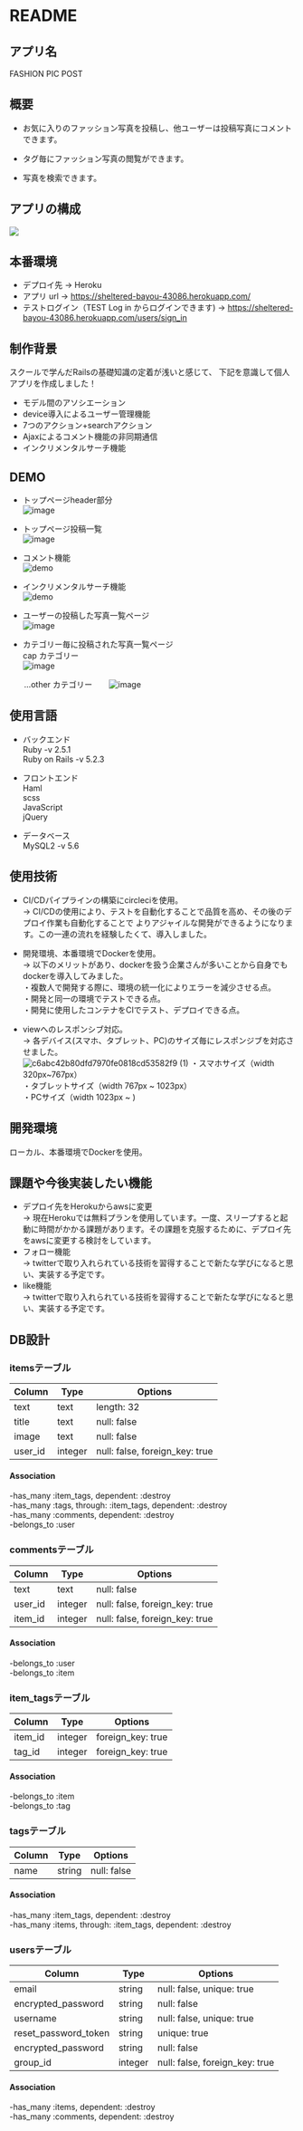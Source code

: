 # README

## アプリ名  

FASHION PIC POST
  
  
## 概要  
  
- お気に入りのファッション写真を投稿し、他ユーザーは投稿写真にコメントできます。  
  
- タグ毎にファッション写真の閲覧ができます。  
  
- 写真を検索できます。  
    
    
## アプリの構成    
    
![](.drawio.svg)  
  
  
## 本番環境  
  
- デプロイ先 → Heroku  
- アプリ url → https://sheltered-bayou-43086.herokuapp.com/  
- テストログイン（TEST Log in からログインできます) → https://sheltered-bayou-43086.herokuapp.com/users/sign_in  
  
  
## 制作背景

スクールで学んだRailsの基礎知識の定着が浅いと感じて、
下記を意識して個人アプリを作成しました！

- モデル間のアソシエーション  
- device導入によるユーザー管理機能  
- 7つのアクション+searchアクション  
- Ajaxによるコメント機能の非同期通信  
- インクリメンタルサーチ機能  


## DEMO

- トップページheader部分  
![image](https://user-images.githubusercontent.com/64628395/85689490-a2ae2100-b70d-11ea-8999-92aca55dffbb.png)
  
- トップページ投稿一覧  
![image](https://user-images.githubusercontent.com/64628395/85689999-1819f180-b70e-11ea-9024-1df327268b37.png)  
  
- コメント機能    
![demo](https://gyazo.com/15869b027828b21c4fc83148c95d7202/raw)
  
- インクリメンタルサーチ機能   
![demo](https://gyazo.com/e93447197e4692fe1e0f8c1174b344b6/raw)  
  
- ユーザーの投稿した写真一覧ページ    
![image](https://user-images.githubusercontent.com/64628395/85699039-266c0b80-b716-11ea-87f5-689216e37ce0.png)  
   
- カテゴリー毎に投稿された写真一覧ページ  
cap カテゴリー  
![image](https://user-images.githubusercontent.com/64628395/85699342-66cb8980-b716-11ea-8466-46e232b039db.png)
  
&emsp; &nbsp; …other カテゴリー
&emsp; &nbsp; ![image](https://user-images.githubusercontent.com/64628395/85699599-a1352680-b716-11ea-9335-c79fbf80f448.png)  


## 使用言語

- バックエンド  
Ruby -v 2.5.1  
Ruby on Rails -v 5.2.3  

- フロントエンド  
Haml  
scss  
JavaScript  
jQuery  

- データベース  
MySQL2 -v 5.6  


## 使用技術

- CI/CDパイプラインの構築にcircleciを使用。  
→ CI/CDの使用により、テストを自動化することで品質を高め、その後のデプロイ作業も自動化することで
よりアジャイルな開発ができるようになります。この一連の流れを経験したくて、導入しました。

- 開発環境、本番環境でDockerを使用。  
→ 以下のメリットがあり、dockerを扱う企業さんが多いことから自身でもdockerを導入してみました。  
・複数人で開発する際に、環境の統一化によりエラーを減少させる点。  
・開発と同一の環境でテストできる点。  
・開発に使用したコンテナをCIでテスト、デプロイできる点。  
  
- viewへのレスポンシブ対応。  
→ 各デバイス(スマホ、タブレット、PC)のサイズ毎にレスポンジブを対応させました。  
![c6abc42b80dfd7970fe0818cd53582f9 (1)](https://user-images.githubusercontent.com/64628395/85940587-3ffc9580-b958-11ea-92af-abd07717a5c3.gif)
・スマホサイズ（width 320px~767px）  
・タブレットサイズ（width 767px ~ 1023px）  
・PCサイズ（width 1023px ~ )  


## 開発環境

ローカル、本番環境でDockerを使用。


## 課題や今後実装したい機能

- デプロイ先をHerokuからawsに変更  
→ 現在Herokuでは無料プランを使用しています。一度、スリープすると起動に時間がかかる課題があります。その課題を克服するために、デプロイ先をawsに変更する検討をしています。  
- フォロー機能  
→ twitterで取り入れられている技術を習得することで新たな学びになると思い、実装する予定です。
- like機能  
→ twitterで取り入れられている技術を習得することで新たな学びになると思い、実装する予定です。


## DB設計

### itemsテーブル

|Column|Type|Options|
|------|----|-------|
|text|text|length: 32|
|title|text|null: false|
|image|text|null: false|
|user_id|integer|null: false, foreign_key: true|

#### Association

-has_many :item_tags, dependent: :destroy  
-has_many :tags, through: :item_tags, dependent: :destroy  
-has_many :comments, dependent: :destroy  
-belongs_to :user  


### commentsテーブル

|Column|Type|Options|
|------|----|-------|
|text|text|null: false|
|user_id|integer|null: false, foreign_key: true|
|item_id|integer|null: false, foreign_key: true|

#### Association

-belongs_to :user  
-belongs_to :item  


### item_tagsテーブル

|Column|Type|Options|
|------|----|-------|
|item_id|integer|foreign_key: true|
|tag_id|integer|foreign_key: true|

#### Association

-belongs_to :item  
-belongs_to :tag  


### tagsテーブル

|Column|Type|Options|
|------|----|-------|
|name|string|null: false|

#### Association

-has_many :item_tags, dependent: :destroy  
-has_many :items, through: :item_tags, dependent: :destroy  


### usersテーブル

|Column|Type|Options|
|------|----|-------|
|email|string|null: false, unique: true|
|encrypted_password|string|null: false|
|username|string|null: false, unique: true|
|reset_password_token|string|unique: true|
|encrypted_password|string|null: false|
|group_id|integer|null: false, foreign_key: true|

#### Association

-has_many :items, dependent: :destroy  
-has_many :comments, dependent: :destroy  
